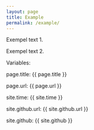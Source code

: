```yaml
---
layout: page
title: Example
permalink: /example/
---
```


Exempel text 1.

Exempel text 2.


Variables:

page.title: {{ page.title }}

page.url: {{ page.url }}

site.time: {{ site.time }}

site.github.url: {{ site.github.url }}

site.github: {{ site.github }}

